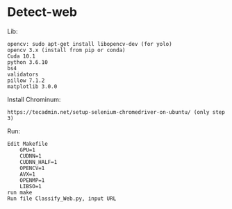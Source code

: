# Detect-web
Lib:

    opencv: sudo apt-get install libopencv-dev (for yolo)
    opencv 3.x (install from pip or conda)
    Cuda 10.1 
	python 3.6.10	
	bs4
	validators
	pillow 7.1.2
	matplotlib 3.0.0

Install Chrominum:

    https://tecadmin.net/setup-selenium-chromedriver-on-ubuntu/ (only step 3)

Run: 

	Edit Makefile 
		GPU=1
		CUDNN=1
		CUDNN_HALF=1
		OPENCV=1
		AVX=1
		OPENMP=1
		LIBSO=1
	run make
	Run file Classify_Web.py, input URL	
